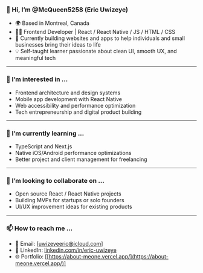 ### 👋 Hi, I’m @McQueen5258 (Eric Uwizeye)

- 🌍 Based in Montreal, Canada
- 👨‍💻 Frontend Developer | React / React Native / JS / HTML / CSS
- 🚀 Currently building websites and apps to help individuals and small businesses bring their ideas to life
- 💡 Self-taught learner passionate about clean UI, smooth UX, and meaningful tech

---

### 👀 I’m interested in ...
- Frontend architecture and design systems
- Mobile app development with React Native
- Web accessibility and performance optimization
- Tech entrepreneurship and digital product building

---

### 🌱 I’m currently learning ...
- TypeScript and Next.js
- Native iOS/Android performance optimizations
- Better project and client management for freelancing

---

### 💞️ I’m looking to collaborate on ...
- Open source React / React Native projects
- Building MVPs for startups or solo founders
- UI/UX improvement ideas for existing products

---

### 📫 How to reach me ...
- 📧 Email: [uwizeyeeric@icloud.com]
- 💼 LinkedIn: [linkedin.com/in/eric-uwizeye](www.linkedin.com/in/eric-uwizeye-a97218366)
- 🌐 Portfolio: [[https://about-meone.vercel.app/](https://about-meone.vercel.app/)]
